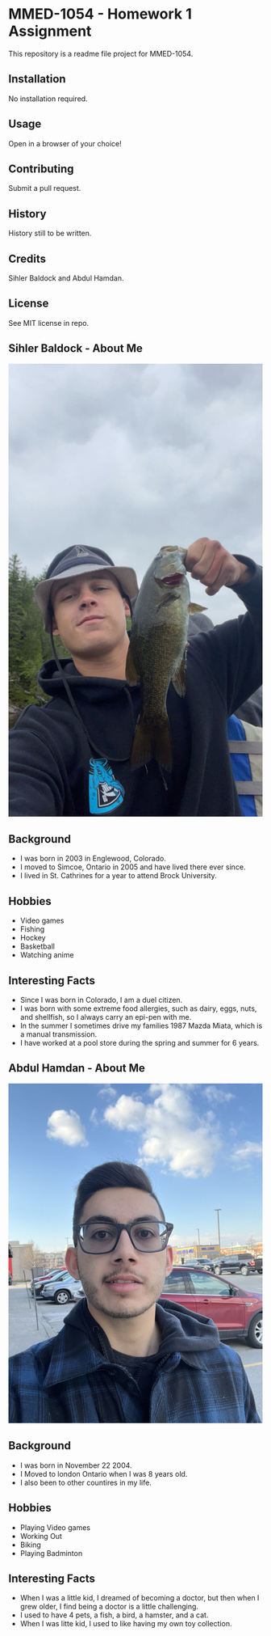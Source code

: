 # MMED-1054 - Homework 1 Assignment

This repository is a readme file project for MMED-1054.

## Installation

No installation required.

## Usage

Open in a browser of your choice!

## Contributing

Submit a pull request.

## History

History still to be written.

## Credits

Sihler Baldock and Abdul Hamdan.

## License

See MIT license in repo.

## Sihler Baldock - About Me

![picture of Sihler holding a freshly caught largemouth bass](images/fish.JPG)

## Background

- I was born in 2003 in Englewood, Colorado.
- I moved to Simcoe, Ontario in 2005 and have lived there ever since.
- I lived in St. Cathrines for a year to attend Brock University.

## Hobbies

- Video games
- Fishing
- Hockey
- Basketball
- Watching anime

## Interesting Facts

- Since I was born in Colorado, I am a duel citizen.
- I was born with some extreme food allergies, such as dairy, eggs, nuts, and shellfish, so I always carry an epi-pen with me.
- In the summer I sometimes drive my families 1987 Mazda Miata, which is a manual transmission.
- I have worked at a pool store during the spring and summer for 6 years.

## Abdul Hamdan - About Me

![picture of Abdul](images/Abdul.jpg)

## Background

- I was born in November 22 2004.
- I Moved to london Ontario when I was 8 years old.
- I also been to other countires in my life.

## Hobbies

- Playing Video games
- Working Out
- Biking 
- Playing Badminton 

## Interesting Facts

- When I was a little kid, I dreamed of becoming a doctor, but then when I grew older, I find being a doctor is a little challenging.
- I used to have 4 pets, a fish, a bird, a hamster, and a cat.
- When I was litte kid, I used to like having my own toy collection.

